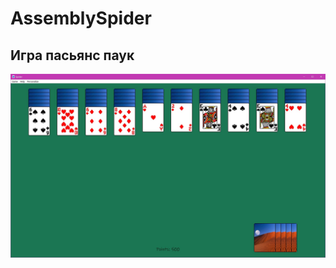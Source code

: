 # AssemblySpider

## Игра пасьянс паук 

![image alt](https://github.com/Dehydrohaloalkan/AssemblySpider/blob/master/Gameplay1.jpg)
